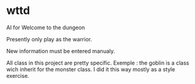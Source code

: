 # wttd
AI for Welcome to the dungeon

Presently only play as the warrior.

New information must be entered manualy.

All class in this project are pretty specific. Exemple : the goblin is a class wich inherit for the monster class.
I did it this way mostly as a style exercise.
